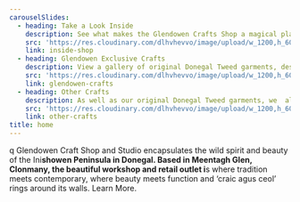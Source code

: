 ```yaml
---
carouselSlides:
  - heading: Take a Look Inside
    description: See what makes the Glendowen Crafts Shop a magical place with this gallery …
    src: 'https://res.cloudinary.com/dlhvhevvo/image/upload/w_1200,h_600,c_fill/v1555532264/DSC_0823_l24jgr.jpg'
    link: inside-shop
  - heading: Glendowen Exclusive Crafts
    description: View a gallery of original Donegal Tweed garments, designed and hand crafted in the craft shop ...
    src: 'https://res.cloudinary.com/dlhvhevvo/image/upload/w_1200,h_600,c_fill/v1557577380/slider/vhune5la6uoiquscgahf.jpg'
    link: glendowen-crafts
  - heading: Other Crafts
    description: As well as our original Donegal Tweed garments, we  also proud to stock a wide range of some of the finest crafts from locals artists and crafts people.   … 
    src: 'https://res.cloudinary.com/dlhvhevvo/image/upload/w_1200,h_600,c_fill/v1555533123/slider/Other_Crafts_Colage_med_g1llad.jpg'
    link: other-crafts
title: home
---
```

q
Glendowen Craft Shop and Studio encapsulates the wild spirit and beauty of the Ini**showen Peninsula in Donegal. Based in Meentagh Glen, Clonmany, the beautiful workshop and retail outlet i**s where tradition meets contemporary, where beauty meets function and ‘craic agus ceol’ rings around its walls. Learn More.
